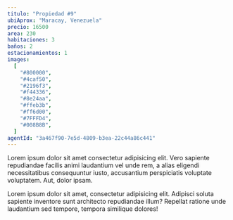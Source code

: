 ```yaml
---
titulo: "Propiedad #9"
ubiAprox: "Maracay, Venezuela"
precio: 16500
area: 230
habitaciones: 3
baños: 2
estacionamientos: 1
images:
  [
    "#800000",
    "#4caf50",
    "#2196f3",
    "#f44336",
    "#8e24aa",
    "#ffeb3b",
    "#ff6d00",
    "#7FFFD4",
    "#008B8B",
  ]
agentId: "3a467f90-7e5d-4809-b3ea-22c44a86c441"
---
```


Lorem ipsum dolor sit amet consectetur adipisicing elit. Vero
sapiente repudiandae facilis animi laudantium vel unde rem, a alias
eligendi necessitatibus consequuntur iusto, accusantium perspiciatis
voluptate voluptatem. Aut, dolor ipsam.

Lorem ipsum dolor sit amet, consectetur adipisicing elit. Adipisci
soluta sapiente inventore sunt architecto repudiandae illum?
Repellat ratione unde laudantium sed tempore, tempora similique
dolores!
